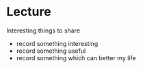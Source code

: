 # Lecture
Interesting things to share
* record something interesting
* record something useful
* record something which can better my life
